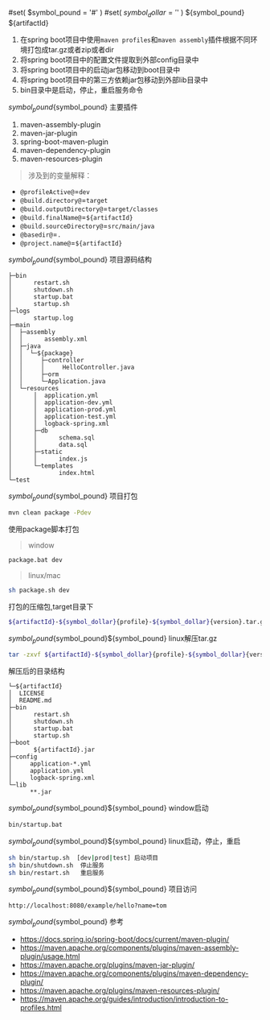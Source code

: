 #set( $symbol_pound = '#' )
#set( $symbol_dollar = '$' )
${symbol_pound} ${artifactId}

1. 在spring boot项目中使用`maven profiles`和`maven assembly`插件根据不同环境打包成tar.gz或者zip或者dir
2. 将spring boot项目中的配置文件提取到外部config目录中
3. 将spring boot项目中的启动jar包移动到boot目录中
4. 将spring boot项目中的第三方依赖jar包移动到外部lib目录中
5. bin目录中是启动，停止，重启服务命令

${symbol_pound}${symbol_pound} 主要插件

1. maven-assembly-plugin
2. maven-jar-plugin
3. spring-boot-maven-plugin
4. maven-dependency-plugin
5. maven-resources-plugin

> 涉及到的变量解释：

- `@profileActive@`=`dev`
- `@build.directory@`=`target`
- `@build.outputDirectory@`=`target/classes`
- `@build.finalName@`=`${artifactId}`
- `@build.sourceDirectory@`=`src/main/java`
- `@basedir@`=`.`
- `@project.name@`=`${artifactId}`

${symbol_pound}${symbol_pound} 项目源码结构

```text
├─bin
│      restart.sh
│      shutdown.sh
│      startup.bat
│      startup.sh
├─logs
│      startup.log
├─main
│  ├─assembly
│  │      assembly.xml
│  ├─java
│  │  └─${package}
│  │     ├─controller
│  │     │     HelloController.java
│  │     ├─orm
│  │     └─Application.java
│  └─resources
│      │  application.yml
│      │  application-dev.yml
│      │  application-prod.yml
│      │  application-test.yml
│      │  logback-spring.xml
│      ├─db
│      │      schema.sql
│      │      data.sql
│      ├─static
│      │      index.js
│      └─templates
│             index.html
└─test
```

${symbol_pound}${symbol_pound} 项目打包

```bash
mvn clean package -Pdev
```

使用package脚本打包

> window

```bash
package.bat dev
```

> linux/mac

```bash
sh package.sh dev
```

打包的压缩包,target目录下

```bash
${artifactId}-${symbol_dollar}{profile}-${symbol_dollar}{version}.tar.gz
```

${symbol_pound}${symbol_pound}${symbol_pound} linux解压tar.gz

```bash
tar -zxvf ${artifactId}-${symbol_dollar}{profile}-${symbol_dollar}{version}.tar.gz
```

解压后的目录结构

```text
└─${artifactId}
│  LICENSE
│  README.md
├─bin
│      restart.sh
│      shutdown.sh
│      startup.bat
│      startup.sh
├─boot
│      ${artifactId}.jar
├─config
│     application-*.yml
│     application.yml
│     logback-spring.xml
└─lib
      **.jar
```

${symbol_pound}${symbol_pound}${symbol_pound} window启动

```bash
bin/startup.bat
```

${symbol_pound}${symbol_pound}${symbol_pound} linux启动，停止，重启

```bash
sh bin/startup.sh  [dev|prod|test] 启动项目
sh bin/shutdown.sh  停止服务
sh bin/restart.sh   重启服务
```

${symbol_pound}${symbol_pound}${symbol_pound} 项目访问

```text
http://localhost:8080/example/hello?name=tom
```

${symbol_pound}${symbol_pound} 参考

- https://docs.spring.io/spring-boot/docs/current/maven-plugin/
- https://maven.apache.org/components/plugins/maven-assembly-plugin/usage.html
- https://maven.apache.org/plugins/maven-jar-plugin/
- https://maven.apache.org/components/plugins/maven-dependency-plugin/
- https://maven.apache.org/plugins/maven-resources-plugin/
- https://maven.apache.org/guides/introduction/introduction-to-profiles.html
